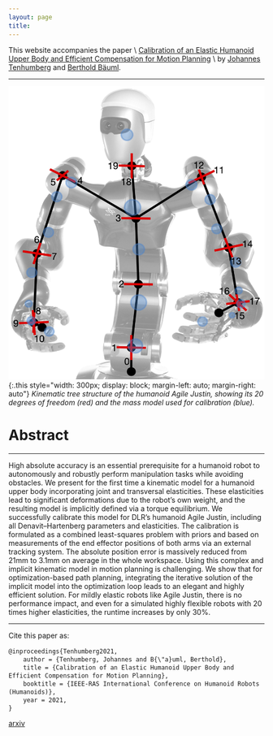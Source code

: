 ```yaml
---
layout: page
title: 
---
```


This website accompanies the paper \\
[Calibration of an Elastic Humanoid Upper Body and Efficient Compensation for Motion Planning](https://ieeexplore.ieee.org/abstract/document/9555793) \\
by [Johannes Tenhumberg](https://scholar.google.com/citations?user=2RZuYZMAAAAJ&hl=en) and [Berthold Bäuml](https://scholar.google.com/citations?hl=en&user=fjvpDsEAAAAJ).

---
![mass model](/assets/imgs/strich_justin.jpg){:.this 
style="width: 300px; 
display: block;
margin-left: auto;
margin-right: auto"}
*Kinematic tree structure of the humanoid Agile Justin, showing its 20 degrees of freedom (red) and the mass model used for calibration (blue).*

# Abstract
---
High absolute accuracy is an essential prerequisite for a humanoid robot to autonomously and robustly perform manipulation tasks while avoiding obstacles. 
We present for the first time a kinematic model for a humanoid upper body incorporating joint and transversal elasticities. 
These elasticities lead to significant deformations due to the robot’s own weight, and the resulting model is implicitly defined via a torque equilibrium. 
We successfully calibrate this model for DLR’s humanoid Agile Justin, including all Denavit–Hartenberg parameters and elasticities. 
The calibration is formulated as a combined least-squares problem with priors and based on measurements of the end effector positions of both arms via an external tracking system. 
The absolute position error is massively reduced from 21mm to 3.1mm on average in the whole workspace. Using this complex and implicit kinematic model in motion planning is challenging. 
We show that for optimization-based path planning, integrating the iterative solution of the implicit model into the optimization loop leads to an elegant and highly efficient solution. 
For mildly elastic robots like Agile Justin, there is no performance impact, and even for a simulated highly flexible robots with 20 times higher elasticities, the runtime increases by only 30%.

---
Cite this paper as:

    @inproceedings{Tenhumberg2021,
        author = {Tenhumberg, Johannes and B{\"a}uml, Berthold},
        title = {Calibration of an Elastic Humanoid Upper Body and Efficient Compensation for Motion Planning},
        booktitle = {IEEE-RAS International Conference on Humanoid Robots (Humanoids)},
        year = 2021,
    }

[arxiv](https://arxiv.org/pdf/2311.08333)